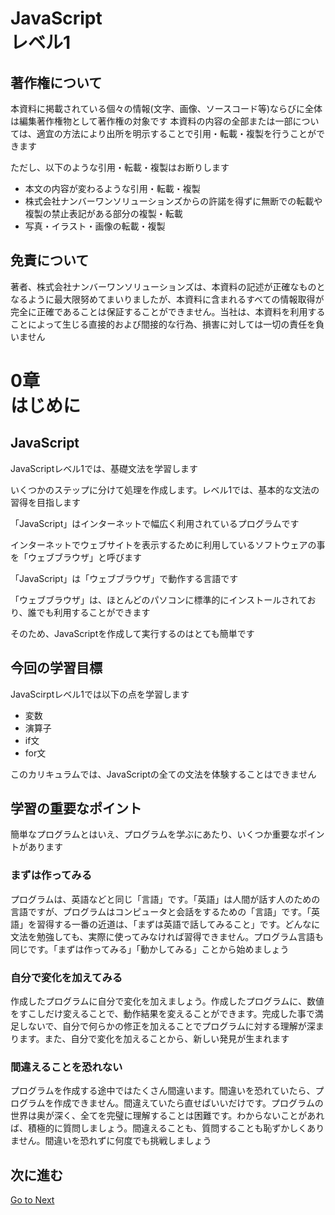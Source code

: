 # JavaScript <br/> レベル1
  



## 著作権について
本資料に掲載されている個々の情報(文字、画像、ソースコード等)ならびに全体は編集著作権物として著作権の対象です
本資料の内容の全部または一部については、適宜の方法により出所を明示することで引用・転載・複製を行うことができます



ただし、以下のような引用・転載・複製はお断りします
- 本文の内容が変わるような引用・転載・複製
- 株式会社ナンバーワンソリューションズからの許諾を得ずに無断での転載や複製の禁止表記がある部分の複製・転載
- 写真・イラスト・画像の転載・複製



## 免責について
著者、株式会社ナンバーワンソリューションズは、本資料の記述が正確なものとなるように最大限努めてまいりましたが、本資料に含まれるすべての情報取得が完全に正確であることは保証することができません。当社は、本資料を利用することによって生じる直接的および間接的な行為、損害に対しては一切の責任を負いません



# 0章 <br/> はじめに
  



## JavaScript
JavaScriptレベル1では、基礎文法を学習します



いくつかのステップに分けて処理を作成します。レベル1では、基本的な文法の習得を目指します




「JavaScript」はインターネットで幅広く利用されているプログラムです



インターネットでウェブサイトを表示するために利用しているソフトウェアの事を「ウェブブラウザ」と呼びます



「JavaScript」は「ウェブブラウザ」で動作する言語です



「ウェブブラウザ」は、ほとんどのパソコンに標準的にインストールされており、誰でも利用することができます



そのため、JavaScriptを作成して実行するのはとても簡単です



## 今回の学習目標
JavaScirptレベル1では以下の点を学習します
- 変数
- 演算子
- if文
- for文



このカリキュラムでは、JavaScriptの全ての文法を体験することはできません



## 学習の重要なポイント
簡単なプログラムとはいえ、プログラムを学ぶにあたり、いくつか重要なポイントがあります



### まずは作ってみる
プログラムは、英語などと同じ「言語」です。「英語」は人間が話す人のための言語ですが、プログラムはコンピュータと会話をするための「言語」です。「英語」を習得する一番の近道は、「まずは英語で話してみること」です。どんなに文法を勉強しても、実際に使ってみなければ習得できません。プログラム言語も同じです。「まずは作ってみる」「動かしてみる」ことから始めましょう



### 自分で変化を加えてみる
作成したプログラムに自分で変化を加えましょう。作成したプログラムに、数値をすこしだけ変えることで、動作結果を変えることができます。完成した事で満足しないで、自分で何らかの修正を加えることでプログラムに対する理解が深まります。また、自分で変化を加えることから、新しい発見が生まれます



### 間違えることを恐れない
プログラムを作成する途中ではたくさん間違います。間違いを恐れていたら、プログラムを作成できません。間違えていたら直せばいいだけです。プログラムの世界は奥が深く、全てを完璧に理解することは困難です。わからないことがあれば、積極的に質問しましょう。間違えることも、質問することも恥ずかしくありません。間違いを恐れずに何度でも挑戦しましょう



## 次に進む

[Go to Next](/)

